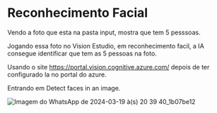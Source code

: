 # Reconhecimento Facial  

Vendo a foto que esta na pasta input, mostra que tem 5 pesssoas.

Jogando essa foto no Vision Estudio, em reconhecimento facil, a IA consegue identificar que tem as 5 pessoas na foto.

Usando o site https://portal.vision.cognitive.azure.com/ depois de ter configurado la no portal do azure.

Entrando em Detect faces in an image.

![Imagem do WhatsApp de 2024-03-19 à(s) 20 39 40_1b07be12](https://github.com/yagoo-alphabeto/BootcampsDio/assets/77634294/54ac8fdd-8081-4ce2-a840-02b936dafec7)
